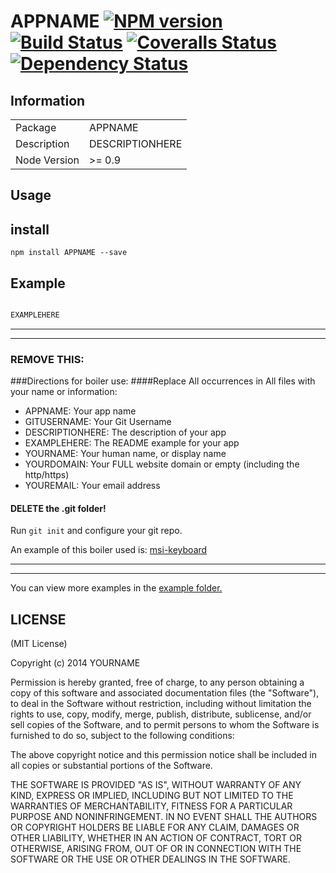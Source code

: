 # APPNAME [![NPM version][npm-image]][npm-url] [![Build Status][travis-image]][travis-url] [![Coveralls Status][coveralls-image]][coveralls-url] [![Dependency Status][david-image]][david-url]


## Information

<table>
<tr>
<td>Package</td>
<td>APPNAME</td>
</tr>
<tr>
<td>Description</td>
<td>DESCRIPTIONHERE</td>
</tr>
<tr>
<td>Node Version</td>
<td>>= 0.9</td>
</tr>
</table>

## Usage

## install

```
npm install APPNAME --save

```
## Example

```js

EXAMPLEHERE

```


-----------
---
### REMOVE THIS:
###Directions for boiler use:
####Replace All occurrences in All files with your name or information:

- APPNAME: Your app name
- GITUSERNAME: Your Git Username
- DESCRIPTIONHERE: The description of your app
- EXAMPLEHERE: The README example for your app
- YOURNAME: Your human name, or display name
- YOURDOMAIN: Your FULL website domain or empty (including the http/https)
- YOUREMAIL: Your email address

#### DELETE the .git folder!
Run `git init` and configure your git repo.

An example of this boiler used is: [msi-keyboard](https://github.com/wearefractal/msi-keyboard)

-----------
---



You can view more examples in the [example folder.](https://github.com/GITUSERNAME/APPNAME/tree/master/examples)

## LICENSE

(MIT License)

Copyright (c) 2014 YOURNAME <YOUREMAIL>

Permission is hereby granted, free of charge, to any person obtaining
a copy of this software and associated documentation files (the
"Software"), to deal in the Software without restriction, including
without limitation the rights to use, copy, modify, merge, publish,
distribute, sublicense, and/or sell copies of the Software, and to
permit persons to whom the Software is furnished to do so, subject to
the following conditions:

The above copyright notice and this permission notice shall be
included in all copies or substantial portions of the Software.

THE SOFTWARE IS PROVIDED "AS IS", WITHOUT WARRANTY OF ANY KIND,
EXPRESS OR IMPLIED, INCLUDING BUT NOT LIMITED TO THE WARRANTIES OF
MERCHANTABILITY, FITNESS FOR A PARTICULAR PURPOSE AND
NONINFRINGEMENT. IN NO EVENT SHALL THE AUTHORS OR COPYRIGHT HOLDERS BE
LIABLE FOR ANY CLAIM, DAMAGES OR OTHER LIABILITY, WHETHER IN AN ACTION
OF CONTRACT, TORT OR OTHERWISE, ARISING FROM, OUT OF OR IN CONNECTION
WITH THE SOFTWARE OR THE USE OR OTHER DEALINGS IN THE SOFTWARE.









[npm-url]: https://npmjs.org/package/APPNAME
[npm-image]: https://badge.fury.io/js/APPNAME.png

[travis-url]: https://travis-ci.org/GITUSERNAME/APPNAME
[travis-image]: https://travis-ci.org/GITUSERNAME/APPNAME.png?branch=master

[coveralls-url]: https://coveralls.io/r/GITUSERNAME/APPNAME
[coveralls-image]: https://coveralls.io/repos/GITUSERNAME/APPNAME/badge.png

[depstat-url]: https://david-dm.org/GITUSERNAME/APPNAME
[depstat-image]: https://david-dm.org/GITUSERNAME/APPNAME.png

[david-url]: https://david-dm.org/GITUSERNAME/APPNAME
[david-image]: https://david-dm.org/GITUSERNAME/APPNAME.png?theme=shields.io